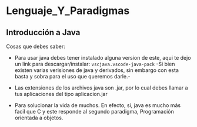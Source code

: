 # Lenguaje_Y_Paradigmas

## Introducción a Java

Cosas que debes saber:

* Para usar java debes tener instalado alguna version de este, aqui te dejo un link para descargar/instalar: ```vscjava.vscode-java-pack``` -Si bien existen varias verisiones de java y derivados, sin embargo con esta basta y sobra para el uso que queremos darle.-

* Las extensiones de los archivos java son .jar, por lo cual debes llamar a tus aplicaciones del tipo aplicacion.jar

* Para solucionar la vida de muchos. En efecto, si, java es mucho más facil que C y este responde al segundo paradigma, Programación orientada a objetos. 


  